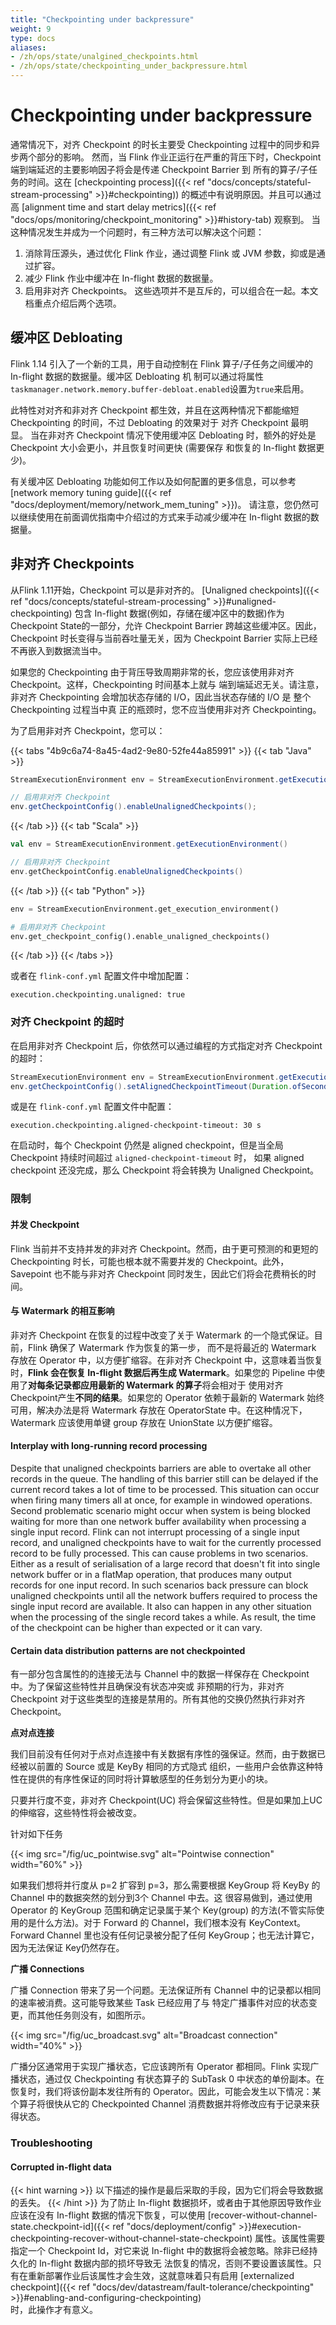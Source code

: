 ```yaml
---
title: "Checkpointing under backpressure"
weight: 9
type: docs
aliases:
- /zh/ops/state/unalgined_checkpoints.html
- /zh/ops/state/checkpointing_under_backpressure.html
---
```

<!--
Licensed to the Apache Software Foundation (ASF) under one
or more contributor license agreements.  See the NOTICE file
distributed with this work for additional information
regarding copyright ownership.  The ASF licenses this file
to you under the Apache License, Version 2.0 (the
"License"); you may not use this file except in compliance
with the License.  You may obtain a copy of the License at

  http://www.apache.org/licenses/LICENSE-2.0

Unless required by applicable law or agreed to in writing,
software distributed under the License is distributed on an
"AS IS" BASIS, WITHOUT WARRANTIES OR CONDITIONS OF ANY
KIND, either express or implied.  See the License for the
specific language governing permissions and limitations
under the License.
-->
# Checkpointing under backpressure

通常情况下，对齐 Checkpoint 的时长主要受 Checkpointing 过程中的同步和异步两个部分的影响。
然而，当 Flink 作业正运行在严重的背压下时，Checkpoint 端到端延迟的主要影响因子将会是传递 Checkpoint Barrier 到
所有的算子/子任务的时间。这在 [checkpointing process]({{< ref "docs/concepts/stateful-stream-processing" >}}#checkpointing))
的概述中有说明原因。并且可以通过高 [alignment time and start delay metrics]({{< ref "docs/ops/monitoring/checkpoint_monitoring" >}}#history-tab) 
观察到。
当这种情况发生并成为一个问题时，有三种方法可以解决这个问题：
1. 消除背压源头，通过优化 Flink 作业，通过调整 Flink 或 JVM 参数，抑或是通过扩容。
2. 减少 Flink 作业中缓冲在 In-flight 数据的数据量。
3. 启用非对齐 Checkpoints。
这些选项并不是互斥的，可以组合在一起。本文档重点介绍后两个选项。

## 缓冲区 Debloating

Flink 1.14 引入了一个新的工具，用于自动控制在 Flink 算子/子任务之间缓冲的 In-flight 数据的数据量。缓冲区 Debloating 机
制可以通过将属性`taskmanager.network.memory.buffer-debloat.enabled`设置为`true`来启用。

此特性对对齐和非对齐 Checkpoint 都生效，并且在这两种情况下都能缩短 Checkpointing 的时间，不过 Debloating 的效果对于
对齐 Checkpoint 最明显。
当在非对齐 Checkpoint 情况下使用缓冲区 Debloating 时，额外的好处是 Checkpoint 大小会更小，并且恢复时间更快 (需要保存
和恢复的 In-flight 数据更少)。

有关缓冲区 Debloating 功能如何工作以及如何配置的更多信息，可以参考 [network memory tuning guide]({{< ref "docs/deployment/memory/network_mem_tuning" >}})。
请注意，您仍然可以继续使用在前面调优指南中介绍过的方式来手动减少缓冲在 In-flight 数据的数据量。

## 非对齐 Checkpoints

从Flink 1.11开始，Checkpoint 可以是非对齐的。
[Unaligned checkpoints]({{< ref "docs/concepts/stateful-stream-processing" >}}#unaligned-checkpointing) 
包含 In-flight 数据(例如，存储在缓冲区中的数据)作为 Checkpoint State的一部分，允许 Checkpoint Barrier 跨越这些缓冲区。因此，
Checkpoint 时长变得与当前吞吐量无关，因为 Checkpoint Barrier 实际上已经不再嵌入到数据流当中。

如果您的 Checkpointing 由于背压导致周期非常的长，您应该使用非对齐 Checkpoint。这样，Checkpointing 时间基本上就与
端到端延迟无关。请注意，非对齐 Checkpointing 会增加状态存储的 I/O，因此当状态存储的 I/O 是 整个 Checkpointing 过程当中真
正的瓶颈时，您不应当使用非对齐 Checkpointing。

为了启用非对齐 Checkpoint，您可以：

{{< tabs "4b9c6a74-8a45-4ad2-9e80-52fe44a85991" >}}
{{< tab "Java" >}}
```java
StreamExecutionEnvironment env = StreamExecutionEnvironment.getExecutionEnvironment();

// 启用非对齐 Checkpoint
env.getCheckpointConfig().enableUnalignedCheckpoints();
```
{{< /tab >}}
{{< tab "Scala" >}}
```scala
val env = StreamExecutionEnvironment.getExecutionEnvironment()

// 启用非对齐 Checkpoint
env.getCheckpointConfig.enableUnalignedCheckpoints()
```
{{< /tab >}}
{{< tab "Python" >}}
```python
env = StreamExecutionEnvironment.get_execution_environment()

# 启用非对齐 Checkpoint
env.get_checkpoint_config().enable_unaligned_checkpoints()
```
{{< /tab >}}
{{< /tabs >}}

或者在 `flink-conf.yml` 配置文件中增加配置：

```
execution.checkpointing.unaligned: true
```

### 对齐 Checkpoint 的超时

在启用非对齐 Checkpoint 后，你依然可以通过编程的方式指定对齐 Checkpoint 的超时：

```java
StreamExecutionEnvironment env = StreamExecutionEnvironment.getExecutionEnvironment();
env.getCheckpointConfig().setAlignedCheckpointTimeout(Duration.ofSeconds(30));
```

或是在 `flink-conf.yml` 配置文件中配置：

```
execution.checkpointing.aligned-checkpoint-timeout: 30 s
```

在启动时，每个 Checkpoint 仍然是 aligned checkpoint，但是当全局 Checkpoint 持续时间超过
`aligned-checkpoint-timeout` 时， 如果 aligned checkpoint 还没完成，那么 Checkpoint 将会转换为 Unaligned Checkpoint。

### 限制

#### 并发 Checkpoint

Flink 当前并不支持并发的非对齐 Checkpoint。然而，由于更可预测的和更短的 Checkpointing 时长，可能也根本就不需要并发的
Checkpoint。此外，Savepoint 也不能与非对齐 Checkpoint 同时发生，因此它们将会花费稍长的时间。

#### 与 Watermark 的相互影响

非对齐 Checkpoint 在恢复的过程中改变了关于 Watermark 的一个隐式保证。目前，Flink 确保了 Watermark 作为恢复的第一步，
而不是将最近的 Watermark 存放在 Operator 中，以方便扩缩容。在非对齐 Checkpoint 中，这意味着当恢复时，**Flink 会在恢复
In-flight 数据后再生成 Watermark**。如果您的 Pipeline 中使用了**对每条记录都应用最新的 Watermark 的算子**将会相对于
使用对齐 Checkpoint产生**不同的结果**。如果您的 Operator 依赖于最新的 Watermark 始终可用，解决办法是将 Watermark 
存放在 OperatorState 中。在这种情况下，Watermark 应该使用单键 group 存放在 UnionState 以方便扩缩容。

#### Interplay with long-running record processing

Despite that unaligned checkpoints barriers are able to overtake all other records in the queue.
The handling of this barrier still can be delayed if the current record takes a lot of time to be processed.
This situation can occur when firing many timers all at once, for example in windowed operations.
Second problematic scenario might occur when system is being blocked waiting for more than one
network buffer availability when processing a single input record. Flink can not interrupt processing of
a single input record, and unaligned checkpoints have to wait for the currently processed record to be
fully processed. This can cause problems in two scenarios. Either as a result of serialisation of a large
record that doesn't fit into single network buffer or in a flatMap operation, that produces many output
records for one input record. In such scenarios back pressure can block unaligned checkpoints until all
the network buffers required to process the single input record are available.
It also can happen in any other situation when the processing of the single record takes a while.
As result, the time of the checkpoint can be higher than expected or it can vary.

#### Certain data distribution patterns are not checkpointed

有一部分包含属性的的连接无法与 Channel 中的数据一样保存在 Checkpoint 中。为了保留这些特性并且确保没有状态冲突或
非预期的行为，非对齐 Checkpoint 对于这些类型的连接是禁用的。所有其他的交换仍然执行非对齐 Checkpoint。

**点对点连接**

我们目前没有任何对于点对点连接中有关数据有序性的强保证。然而，由于数据已经被以前置的 Source 或是 KeyBy 相同的方式隐式
组织，一些用户会依靠这种特性在提供的有序性保证的同时将计算敏感型的任务划分为更小的块。

只要并行度不变，非对齐 Checkpoint(UC) 将会保留这些特性。但是如果加上UC的伸缩容，这些特性将会被改变。

针对如下任务

{{< img src="/fig/uc_pointwise.svg" alt="Pointwise connection" width="60%" >}}

如果我们想将并行度从 p=2 扩容到 p=3，那么需要根据 KeyGroup 将 KeyBy 的 Channel 中的数据突然的划分到3个 Channel 中去。这
很容易做到，通过使用 Operator 的 KeyGroup 范围和确定记录属于某个 Key(group) 的方法(不管实际使用的是什么方法)。对于 Forward 
的 Channel，我们根本没有 KeyContext。Forward Channel 里也没有任何记录被分配了任何 KeyGroup；也无法计算它，因为无法保证
Key仍然存在。

**广播 Connections**

广播 Connection 带来了另一个问题。无法保证所有 Channel 中的记录都以相同的速率被消费。这可能导致某些 Task 已经应用了与
特定广播事件对应的状态变更，而其他任务则没有，如图所示。

{{< img src="/fig/uc_broadcast.svg" alt="Broadcast connection" width="40%" >}}

广播分区通常用于实现广播状态，它应该跨所有 Operator 都相同。Flink 实现广播状态，通过仅 Checkpointing 有状态算子的 SubTask 0
中状态的单份副本。在恢复时，我们将该份副本发往所有的 Operator。因此，可能会发生以下情况：某个算子将很快从它的 Checkpointed Channel 
消费数据并将修改应有于记录来获得状态。


### Troubleshooting

#### Corrupted in-flight data
{{< hint warning >}}
以下描述的操作是最后采取的手段，因为它们将会导致数据的丢失。
{{< /hint >}}
为了防止 In-flight 数据损坏，或者由于其他原因导致作业应该在没有 In-flight 数据的情况下恢复，可以使用
[recover-without-channel-state.checkpoint-id]({{< ref "docs/deployment/config" >}}#execution-checkpointing-recover-without-channel-state-checkpoint)
属性。该属性需要指定一个 Checkpoint Id，对它来说 In-flight 中的数据将会被忽略。除非已经持久化的 In-flight 数据内部的损坏导致无
法恢复的情况，否则不要设置该属性。只有在重新部署作业后该属性才会生效，这就意味着只有启用 [externalized checkpoint]({{< ref "docs/dev/datastream/fault-tolerance/checkpointing" >}}#enabling-and-configuring-checkpointing)  
时，此操作才有意义。
